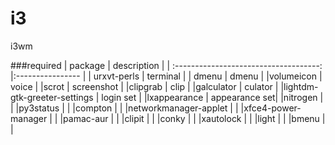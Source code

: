 # i3
i3wm

###required
| package                                | description |
| :------------------------------------: |:---------------- |
| urxvt-perls                            | terminal |
| dmenu                                  | dmenu |
|volumeicon                              | voice |
|scrot                                   | screenshot |
|clipgrab                                | clip |
|galculator                              | culator |
|lightdm-gtk-greeter-settings            | login set |
|lxappearance                            | appearance set|
|nitrogen                                | |
|py3status                               | |
|compton                                 | |
|networkmanager-applet                   | |
|xfce4-power-manager                     | |
|pamac-aur                               | |
|clipit                                  | |
|conky                                   | |
|xautolock                               | |
|light                                   | |
|bmenu                                   | |

